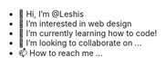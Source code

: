 - 👋 Hi, I’m @Leshis
- 👀 I’m interested in web design
- 🌱 I’m currently learning how to code!
- 💞️ I’m looking to collaborate on ...
- 📫 How to reach me ...

<!---
Leshis/Leshis is a ✨ special ✨ repository because its `README.md` (this file) appears on your GitHub profile.
You can click the Preview link to take a look at your changes.
--->
